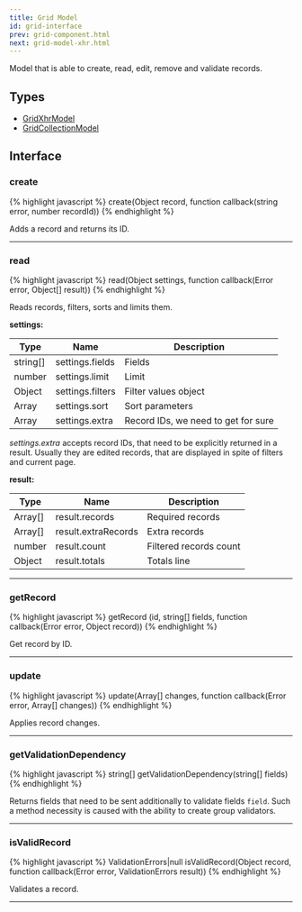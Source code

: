 ```yaml
---
title: Grid Model
id: grid-interface
prev: grid-component.html
next: grid-model-xhr.html
---
```


Model that is able to create, read, edit, remove and validate records.

## Types
* [GridXhrModel](/docs/grid-model-xhr.html)
* [GridCollectionModel](/docs/grid-model-collection.html)

## Interface

### create

{% highlight javascript %}
 create(Object record, function callback(string error, number recordId))
{% endhighlight %}

Adds a record and returns its ID.

----

### read

{% highlight javascript %}
 read(Object settings, function callback(Error error, Object[] result))
{% endhighlight %}

Reads records, filters, sorts and limits them.

**settings:**

| Type     | Name             | Description                         |
|----------|------------------|-------------------------------------|
| string[] | settings.fields  | Fields                              |
| number   | settings.limit   | Limit                               |
| Object   | settings.filters | Filter values object                |
| Array    | settings.sort    | Sort parameters                     |
| Array    | settings.extra     | Record IDs, we need to get for sure |

*settings.extra* accepts record IDs, that need to be explicitly returned in a result.
Usually they are edited records, that are displayed in spite of filters and current page.

**result:**

| Type    | Name                | Description                                               |
|---------|---------------------|-----------------------------------------------------------|
| Array[] | result.records      | Required records                                      |
| Array[] | result.extraRecords | Extra records                      |
| number  | result.count        | Filtered records count |
| Object  | result.totals       | Totals line      |

---

### getRecord
 
{% highlight javascript %}
 getRecord (id, string[] fields, function callback(Error error, Object record))
{% endhighlight %}

Get record by ID.
 
---

### update

{% highlight javascript %}
 update(Array[] changes, function callback(Error error, Array[] changes))
{% endhighlight %}
 
Applies record changes.

---

### getValidationDependency

{% highlight javascript %}
  string[] getValidationDependency(string[] fields)
{% endhighlight %}

Returns fields that need to be sent additionally to validate fields `field`. Such a method necessity
is caused with the ability to create group validators.

---

### isValidRecord

{% highlight javascript %}
 ValidationErrors|null isValidRecord(Object record, function callback(Error error, ValidationErrors result))
{% endhighlight %}

Validates a record.

---
 


